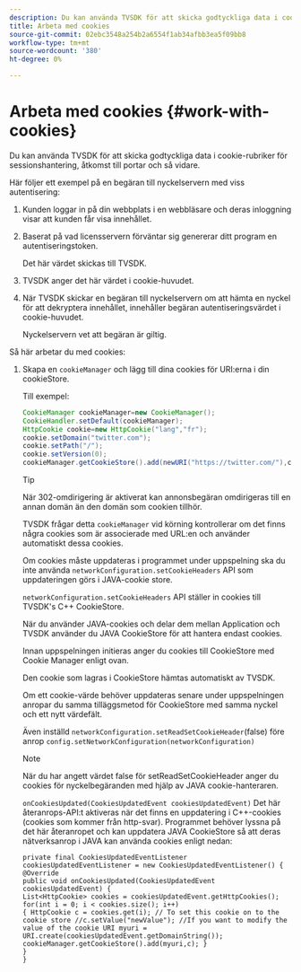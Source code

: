 ```yaml
---
description: Du kan använda TVSDK för att skicka godtyckliga data i cookie-rubriker för sessionshantering, åtkomst till portar och så vidare.
title: Arbeta med cookies
source-git-commit: 02ebc3548a254b2a6554f1ab34afbb3ea5f09bb8
workflow-type: tm+mt
source-wordcount: '380'
ht-degree: 0%

---
```


# Arbeta med cookies {#work-with-cookies}

Du kan använda TVSDK för att skicka godtyckliga data i cookie-rubriker för sessionshantering, åtkomst till portar och så vidare.

Här följer ett exempel på en begäran till nyckelservern med viss autentisering:

1. Kunden loggar in på din webbplats i en webbläsare och deras inloggning visar att kunden får visa innehållet.
1. Baserat på vad licensservern förväntar sig genererar ditt program en autentiseringstoken.

   Det här värdet skickas till TVSDK.
1. TVSDK anger det här värdet i cookie-huvudet.
1. När TVSDK skickar en begäran till nyckelservern om att hämta en nyckel för att dekryptera innehållet, innehåller begäran autentiseringsvärdet i cookie-huvudet.

   Nyckelservern vet att begäran är giltig.

Så här arbetar du med cookies:

1. Skapa en `cookieManager` och lägg till dina cookies för URI:erna i din cookieStore.

   Till exempel:

   ```java
   CookieManager cookieManager=new CookieManager(); 
   CookieHandler.setDefault(cookieManager);  
   HttpCookie cookie=new HttpCookie("lang","fr"); 
   cookie.setDomain("twitter.com");  
   cookie.setPath("/"); 
   cookie.setVersion(0); 
   cookieManager.getCookieStore().add(newURI("https://twitter.com/"),cookie);
   ```

   >[!TIP]
   >
   >När 302-omdirigering är aktiverat kan annonsbegäran omdirigeras till en annan domän än den domän som cookien tillhör.

   TVSDK frågar detta `cookieManager` vid körning kontrollerar om det finns några cookies som är associerade med URL:en och använder automatiskt dessa cookies.

   Om cookies måste uppdateras i programmet under uppspelning ska du inte använda `networkConfiguration.setCookieHeaders` API som uppdateringen görs i JAVA-cookie store.

   `networkConfiguration.setCookieHeaders` API ställer in cookies till TVSDK&#39;s C++ CookieStore.

   När du använder JAVA-cookies och delar dem mellan Application och TVSDK använder du JAVA CookieStore för att hantera endast cookies.

   Innan uppspelningen initieras anger du cookies till CookieStore med Cookie Manager enligt ovan.

   Den cookie som lagras i CookieStore hämtas automatiskt av TVSDK.

   Om ett cookie-värde behöver uppdateras senare under uppspelningen anropar du samma tilläggsmetod för CookieStore med samma nyckel och ett nytt värdefält.

   Även inställd
   `networkConfiguration.setReadSetCookieHeader`(false) före anrop
   `config.setNetworkConfiguration(networkConfiguration)`

   >[!NOTE]
   >
   >När du har angett värdet false för setReadSetCookieHeader anger du cookies för nyckelbegäranden med hjälp av JAVA cookie-hanteraren.

   `onCookiesUpdated(CookiesUpdatedEvent cookiesUpdatedEvent)`
Det här återanrops-API:t aktiveras när det finns en uppdatering i C++-cookies (cookies som kommer från http-svar). Programmet behöver lyssna på det här återanropet och kan uppdatera JAVA CookieStore så att deras nätverksanrop i JAVA kan använda cookies enligt nedan:

   ```
   private final CookiesUpdatedEventListener cookiesUpdatedEventListener = new CookiesUpdatedEventListener() {
   @Override
   public void onCookiesUpdated(CookiesUpdatedEvent cookiesUpdatedEvent) {
   List<HttpCookie> cookies = cookiesUpdatedEvent.getHttpCookies();
   for(int i = 0; i < cookies.size(); i++)
   { HttpCookie c = cookies.get(i); // To set this cookie on to the cookie store //c.setValue("newValue"); //If you want to modify the value of the cookie URI myuri = URI.create(cookiesUpdatedEvent.getDomainString()); cookieManager.getCookieStore().add(myuri,c); }
   }
   }
   ```

